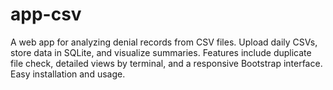 # app-csv
A web app for analyzing denial records from CSV files. Upload daily CSVs, store data in SQLite, and visualize summaries. Features include duplicate file check, detailed views by terminal, and a responsive Bootstrap interface. Easy installation and usage.
